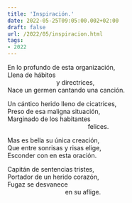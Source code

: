 ```yaml
---
title: 'Inspiración.'
date: 2022-05-25T09:05:00.002+02:00
draft: false
url: /2022/05/inspiracion.html
tags: 
- 2022
---
```


En lo profundo de esta organización,  
Llena de hábitos   
                            y directrices,  
Nace un germen cantando una canción.

  
Un cántico herido lleno de cicatrices,  
Preso de esa maligna situación,  
Marginado de los habitantes   
                                              felices.

  

Mas es bella su única creación,  
Que entre sonrisas y risas elige,  
Esconder con en esta oración.

  
Capitán de sentencias tristes,  
Portador de un herido corazón,  
Fugaz se desvanece   
                                 en su aflige.